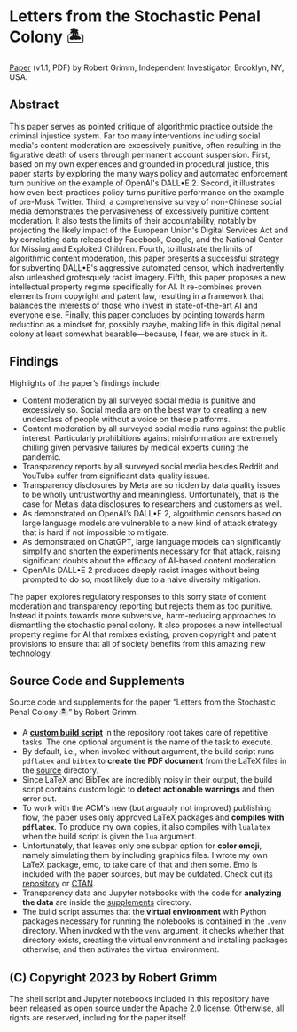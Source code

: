 # Letters from the Stochastic Penal Colony 🏝

[Paper](penal-colony-v1.1.pdf) (v1.1, PDF) by Robert Grimm, Independent
Investigator, Brooklyn, NY, USA.


## Abstract

This paper serves as pointed critique of algorithmic practice outside the
criminal injustice system. Far too many interventions including social media's
content moderation are excessively punitive, often resulting in the figurative
death of users through permanent account suspension. First, based on my own
experiences and grounded in procedural justice, this paper starts by exploring
the many ways policy and automated enforcement turn punitive on the example of
OpenAI's DALL•E 2. Second, it illustrates how even best-practices policy turns
punitive performance on the example of pre-Musk Twitter. Third, a comprehensive
survey of non-Chinese social media demonstrates the pervasiveness of excessively
punitive content moderation. It also tests the limits of their accountability,
notably by projecting the likely impact of the European Union's Digital Services
Act and by correlating data released by Facebook, Google, and the National
Center for Missing and Exploited Children. Fourth, to illustrate the limits of
algorithmic content moderation, this paper presents a successful strategy for
subverting DALL•E's aggressive automated censor, which inadvertently also
unleashed grotesquely racist imagery. Fifth, this paper proposes a new
intellectual property regime specifically for AI. It re-combines proven
elements from copyright and patent law, resulting in a framework that balances
the interests of those who invest in state-of-the-art AI and everyone else.
Finally, this paper concludes by pointing towards harm reduction as a mindset
for, possibly maybe, making life in this digital penal colony at least somewhat
bearable—because, I fear, we are stuck in it.


## Findings

Highlights of the paper’s findings include:

  * Content moderation by all surveyed social media is punitive and excessively
    so. Social media are on the best way to creating a new underclass of people
    without a voice on these platforms.
  * Content moderation by all surveyed social media runs against the public
    interest. Particularly prohibitions against misinformation are extremely
    chilling given pervasive failures by medical experts during the pandemic.
  * Transparency reports by all surveyed social media besides Reddit and YouTube
    suffer from significant data quality issues.
  * Transparency disclosures by Meta are so ridden by data quality issues to be
    wholly untrustworthy and meaningless. Unfortunately, that is the case for
    Meta’s data disclosures to researchers and customers as well.
  * As demonstrated on OpenAI’s DALL•E 2, algorithmic censors based on large
    language models are vulnerable to a new kind of attack strategy that is hard
    if not impossible to mitigate.
  * As demonstrated on ChatGPT, large language models can significantly simplify
    and shorten the experiments necessary for that attack, raising significant
    doubts about the efficacy of AI-based content moderation.
  * OpenAI’s DALL•E 2 produces deeply racist images without being prompted to do
    so, most likely due to a naive diversity mitigation.

The paper explores regulatory responses to this sorry state of content
moderation and transparency reporting but rejects them as too punitive. Instead
it points towards more subversive, harm-reducing approaches to dismantling the
stochastic penal colony. It also proposes a new intellectual property regime for
AI that remixes existing, proven copyright and patent provisions to ensure that
all of society benefits from this amazing new technology.


## Source Code and Supplements

Source code and supplements for the paper “Letters from the Stochastic Penal
Colony 🏝” by Robert Grimm.

  * A [__custom build script__](build.sh) in the repository root takes care of
    repetitive tasks. The one optional argument is the name of the task to
    execute.
  * By default, i.e., when invoked without argument, the build script runs
    `pdflatex` and `bibtex` to __create the PDF document__ from the LaTeX files
    in the [source](source) directory.
  * Since LaTeX and BibTex are incredibly noisy in their output, the build
    script contains custom logic to __detect actionable warnings__ and then
    error out.
  * To work with the ACM's new (but arguably not improved) publishing flow, the
    paper uses only approved LaTeX packages and __compiles with `pdflatex`__. To
    produce my own copies, it also compiles with `lualatex` when the build
    script is given the `lua` argument.
  * Unfortunately, that leaves only one subpar option for __color emoji__,
    namely simulating them by including graphics files. I wrote my own LaTeX
    package, emo, to take care of that and then some. Emo is included with the
    paper sources, but may be outdated. Check out [its
    repository](https://github.com/apparebit/emo) or
    [CTAN](https://ctan.org/pkg/emo).
  * Transparency data and Jupyter notebooks with the code for __analyzing the
    data__ are inside the [supplements](supplements) directory.
  * The build script assumes that the __virtual environment__ with Python
    packages necessary for running the notebooks is contained in the `.venv`
    directory. When invoked with the `venv` argument, it checks whether that
    directory exists, creating the virtual environment and installing packages
    otherwise, and then activates the virtual environment.


## (C) Copyright 2023 by Robert Grimm

The shell script and Jupyter notebooks included in this repository have been
released as open source under the Apache 2.0 license. Otherwise, all rights are
reserved, including for the paper itself.
